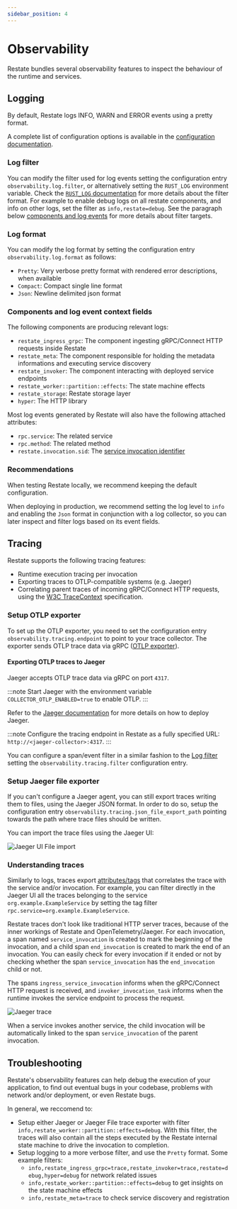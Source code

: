 ```yaml
---
sidebar_position: 4
---
```


# Observability

Restate bundles several observability features to inspect the behaviour of the runtime and services.

## Logging

By default, Restate logs INFO, WARN and ERROR events using a pretty format.

A complete list of configuration options is available in the [configuration documentation](./configuration).

### Log filter

You can modify the filter used for log events setting the configuration entry `observability.log.filter`, or alternatively setting the `RUST_LOG` environment variable. Check the [`RUST_LOG` documentation](https://docs.rs/tracing-subscriber/latest/tracing_subscriber/filter/struct.EnvFilter.html) for more details about the filter format. For example to enable debug logs on all restate components, and info on other logs, set the filter as `info,restate=debug`. See the paragraph below [components and log events](#components-and-log-event-context-fields) for more details about filter targets.

### Log format

You can modify the log format by setting the configuration entry `observability.log.format` as follows:

* `Pretty`: Very verbose pretty format with rendered error descriptions, when available
* `Compact`: Compact single line format
* `Json`: Newline delimited json format

### Components and log event context fields

The following components are producing relevant logs:

* `restate_ingress_grpc`: The component ingesting gRPC/Connect HTTP requests inside Restate
* `restate_meta`: The component responsible for holding the metadata informations and executing service discovery
* `restate_invoker`: The component interacting with deployed service endpoints
* `restate_worker::partition::effects`: The state machine effects
* `restate_storage`: Restate storage layer
* `hyper`: The HTTP library

Most log events generated by Restate will also have the following attached attributes:

* `rpc.service`: The related service
* `rpc.method`: The related method
* `restate.invocation.sid`: The [service invocation identifier](./manage-invocations.md#service-invocation-identifier)

### Recommendations

When testing Restate locally, we recommend keeping the default configuration.

When deploying in production, we recommend setting the log level to `info` and enabling the `Json` format in conjunction with a log collector, so you can later inspect and filter logs based on its event fields.

## Tracing

Restate supports the following tracing features:

* Runtime execution tracing per invocation
* Exporting traces to OTLP-compatible systems (e.g. Jaeger)
* Correlating parent traces of incoming gRPC/Connect HTTP requests, using the [W3C TraceContext](https://github.com/w3c/trace-context) specification.

### Setup OTLP exporter

To set up the OTLP exporter, you need to set the configuration entry `observability.tracing.endpoint` to point to your trace collector.
The exporter sends OTLP trace data via gRPC ([OTLP exporter](https://github.com/open-telemetry/opentelemetry-collector/blob/main/exporter/otlpexporter/README.md)).


#### Exporting OTLP traces to Jaeger

Jaeger accepts OTLP trace data via gRPC on port `4317`.

:::note
Start Jaeger with the environment variable `COLLECTOR_OTLP_ENABLED=true` to enable OTLP.
:::

Refer to the [Jaeger documentation](https://www.jaegertracing.io/docs/1.46/deployment/) for more details on how to deploy Jaeger.

:::note
Configure the tracing endpoint in Restate as a fully specified URL: `http://<jaeger-collector>:4317`.
:::

You can configure a span/event filter in a similar fashion to the [Log filter](#log-filter) setting the `observability.tracing.filter` configuration entry.

### Setup Jaeger file exporter

If you can't configure a Jaeger agent, you can still export traces writing them to files, using the Jaeger JSON format. In order to do so, setup the configuration entry `observability.tracing.json_file_export_path` pointing towards the path where trace files should be written.

You can import the trace files using the Jaeger UI:

![Jaeger UI File import](/img/jaeger-import-file.png)

### Understanding traces

Similarly to logs, traces export [attributes/tags](#components-and-log-event-context-fields) that correlates the trace with the service and/or invocation. For example, you can filter directly in the Jaeger UI all the traces belonging to the service `org.example.ExampleService` by setting the tag filter `rpc.service=org.example.ExampleService`.

Restate traces don't look like traditional HTTP server traces, because of the inner workings of Restate and OpenTelemetry/Jaeger. For each invocation, a span named `service_invocation` is created to mark the beginning of the invocation, and a child span `end_invocation` is created to mark the end of an invocation. You can easily check for every invocation if it ended or not by checking whether the span `service_invocation` has the `end_invocation` child or not.

The spans `ingress_service_invocation` informs when the gRPC/Connect HTTP request is received, and `invoker_invocation_task` informs when the runtime invokes the service endpoint to process the request.

![Jaeger trace](/img/jaeger-trace.png)

When a service invokes another service, the child invocation will be automatically linked to the span `service_invocation` of the parent invocation.

## Troubleshooting

Restate's observability features can help debug the execution of your application, to find out eventual bugs in your codebase, problems with network and/or deployment, or even Restate bugs.

In general, we reccomend to:

* Setup either Jaeger or Jaeger File trace exporter with filter `info,restate_worker::partition::effects=debug`. With this filter, the traces will also contain all the steps executed by the Restate internal state machine to drive the invocation to completion.
* Setup logging to a more verbose filter, and use the `Pretty` format. Some example filters:
    * `info,restate_ingress_grpc=trace,restate_invoker=trace,restate=debug,hyper=debug` for network related issues
    * `info,restate_worker::partition::effects=debug` to get insights on the state machine effects
    * `info,restate_meta=trace` to check service discovery and registration
